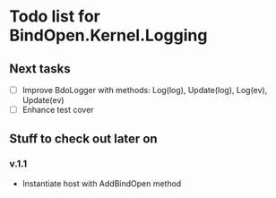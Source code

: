 Todo list for BindOpen.Kernel.Logging
====

## Next tasks

- [ ] Improve BdoLogger with methods: Log(log), Update(log), Log(ev), Update(ev)
- [ ] Enhance test cover 

## Stuff to check out later on

### v.1.1

* Instantiate host with AddBindOpen method

